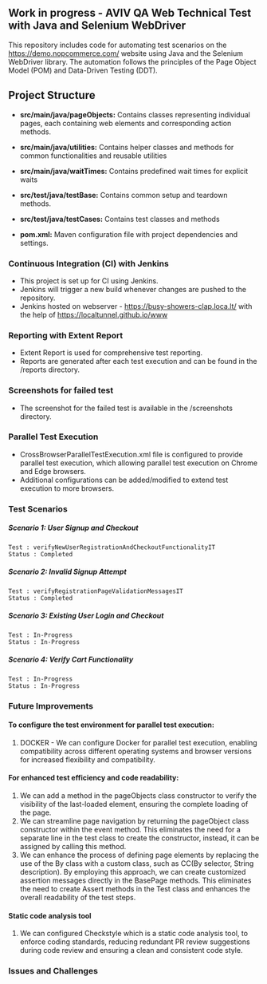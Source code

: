 ## Work in progress - AVIV QA Web Technical Test with Java and Selenium WebDriver

This repository includes code for automating test scenarios on the https://demo.nopcommerce.com/ website using Java and the Selenium WebDriver library.
The automation follows the principles of the Page Object Model (POM) and Data-Driven Testing (DDT).

## Project Structure

- **src/main/java/pageObjects:** Contains classes representing individual pages, each containing web elements and corresponding action methods.
- **src/main/java/utilities:** Contains helper classes and methods for common functionalities and reusable utilities
- **src/main/java/waitTimes:** Contains predefined wait times for explicit waits

- **src/test/java/testBase:** Contains common setup and teardown methods.
- **src/test/java/testCases:** Contains test classes and methods
- **pom.xml:** Maven configuration file with project dependencies and settings.


### Continuous Integration (CI) with Jenkins
- This project is set up for CI using Jenkins.
- Jenkins will trigger a new build whenever changes are pushed to the repository.
- Jenkins hosted on webserver - https://busy-showers-clap.loca.lt/ with the help of https://localtunnel.github.io/www

### Reporting with Extent Report
- Extent Report is used for comprehensive test reporting.
- Reports are generated after each test execution and can be found in the /reports directory.

### Screenshots for failed test
- The screenshot for the failed test is available in the /screenshots directory.

### Parallel Test Execution
- CrossBrowserParallelTestExecution.xml file is configured to provide parallel test execution, which allowing parallel test execution on Chrome and Edge browsers.
- Additional configurations can be added/modified to extend test execution to more browsers.

### Test Scenarios
##### Scenario 1: User Signup and Checkout
    Test : verifyNewUserRegistrationAndCheckoutFunctionalityIT
    Status : Completed
##### Scenario 2: Invalid Signup Attempt
    Test : verifyRegistrationPageValidationMessagesIT
    Status : Completed
##### Scenario 3: Existing User Login and Checkout
    Test : In-Progress
    Status : In-Progress
##### Scenario 4: Verify Cart Functionality
    Test : In-Progress
    Status : In-Progress

### Future Improvements
#### To configure the test environment for parallel test execution:
1. DOCKER - We can configure Docker for parallel test execution, enabling compatibility across different operating systems and browser versions for increased flexibility and compatibility.
   
#### For enhanced test efficiency and code readability:
1. We can add a method in the pageObjects class constructor to verify the visibility of the last-loaded element, ensuring the complete loading of the page.
2. We can streamline page navigation by returning the pageObject class constructor within the event method.
This eliminates the need for a separate line in the test class to create the constructor, instead, it can be assigned by calling this method.
3. We can enhance the process of defining page elements by replacing the use of the By class with a custom class, such as CC(By selector, String description).
By employing this approach, we can create customized assertion messages directly in the BasePage methods.
This eliminates the need to create Assert methods in the Test class and enhances the overall readability of the test steps.
#### Static code analysis tool
1. We can configured Checkstyle which is a static code analysis tool, to enforce coding standards, reducing redundant PR review suggestions during code review and ensuring a clean and consistent code style.

### Issues and Challenges
